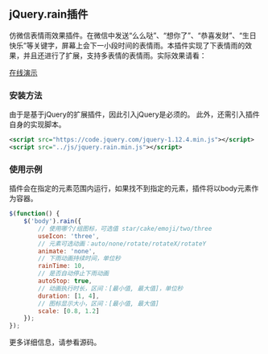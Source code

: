 ## jQuery.rain插件

仿微信表情雨效果插件。在微信中发送“么么哒”、“想你了”、“恭喜发财”、“生日快乐”等关键字，屏幕上会下一小段时间的表情雨。本插件实现了下表情雨的效果，并且还进行了扩展，支持多表情的表情雨。实际效果请看：

[在线演示](http://seejs.me/jquery.rain/demo/index.html)

### 安装方法

由于是基于jQuery的扩展插件，因此引入jQuery是必须的。
此外，还需引入插件自身的实现脚本。

```xml
<script src="https://code.jquery.com/jquery-1.12.4.min.js"></script>
<script src="../js/jquery.rain.min.js"></script>
```

### 使用示例

插件会在指定的元素范围内运行，如果找不到指定的元素，插件将以body元素作为容器。

```js
$(function() {
    $('body').rain({
        // 使用哪个/组图标，可选值 star/cake/emoji/two/three
        useIcon: 'three',
        // 元素可选动画：auto/none/rotate/rotateX/rotateY
        animate: 'none',
        // 下雨动画持续时间，单位秒
        rainTime: 10,
        // 是否自动停止下雨动画
        autoStop: true,
        // 动画执行时长，区间：[最小值, 最大值]，单位秒
        duration: [1, 4],
        // 图标显示大小，区间：[最小值, 最大值]
        scale: [0.8, 1.2]
    });
});
```

更多详细信息，请参看源码。